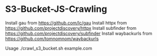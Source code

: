# S3-Bucket-JS-Crawling
Install gau from https://github.com/lc/gau
Install httpx from https://github.com/projectdiscovery/httpx
Install subfinder from https://github.com/projectdiscovery/subfinder
Install waybackurls from https://github.com/tomnomnom/waybackurls

Usage
./crawl_s3_bucket.sh example.com
